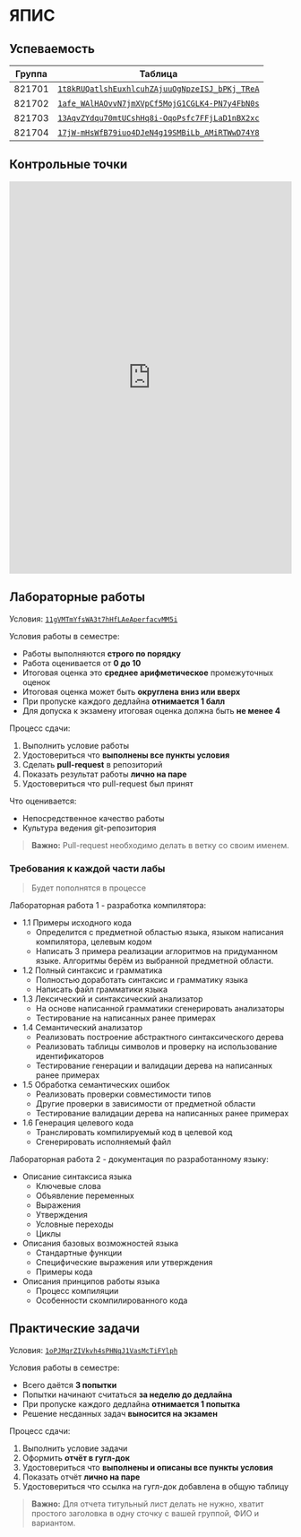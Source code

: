 # ЯПИС

## Успеваемость

| Группа | Таблица                                                                                                                               |
| ------ | ------------------------------------------------------------------------------------------------------------------------------------- |
| 821701 | [`1t8kRUQatlshEuxhlcuhZAjuuOgNpzeISJ_bPKj_TReA`](https://docs.google.com/spreadsheets/d/1t8kRUQatlshEuxhlcuhZAjuuOgNpzeISJ_bPKj_TReA) |
| 821702 | [`1afe_WAlHAOvvN7jmXVpCf5MojG1CGLK4-PN7y4FbN0s`](https://docs.google.com/spreadsheets/d/1afe_WAlHAOvvN7jmXVpCf5MojG1CGLK4-PN7y4FbN0s) |
| 821703 | [`13AqvZYdqu70mtUCshHq8i-OqoPsfc7FFjLaD1nBX2xc`](https://docs.google.com/spreadsheets/d/13AqvZYdqu70mtUCshHq8i-OqoPsfc7FFjLaD1nBX2xc) |
| 821704 | [`17jW-mHsWfB79iuo4DJeN4g19SMBiLb_AMiRTWwD74Y8`](https://docs.google.com/spreadsheets/d/17jW-mHsWfB79iuo4DJeN4g19SMBiLb_AMiRTWwD74Y8) |

## Контрольные точки

<iframe src="https://calendar.google.com/calendar/embed?height=700&amp;wkst=2&amp;bgcolor=%23ffffff&amp;ctz=Europe%2FMinsk&amp;src=NzYxN3JhaWFiZ2RwbTBkc29oNjJxYzBxdm9AZ3JvdXAuY2FsZW5kYXIuZ29vZ2xlLmNvbQ&amp;color=%23D81B60&amp;showTitle=0&amp;showTz=0&amp;showCalendars=0&amp;showTabs=0&amp;showPrint=0&amp;showDate=0&amp;showNav=0&amp;hl=ru&amp;mode=AGENDA" style="border-width:0" width="100%" height="700" frameborder="0" scrolling="no"></iframe>

## Лабораторные работы

Условия: [`11gVMTmYfsWA3t7hHfLAeAperfacvMM5i`](https://docs.google.com/document/d/11gVMTmYfsWA3t7hHfLAeAperfacvMM5i)

Условия работы в семестре:

- Работы выполняются **строго по порядку**
- Работа оценивается от **0 до 10**
- Итоговая оценка это **среднее арифметическое** промежуточных оценок
- Итоговая оценка может быть **округлена вниз или вверх**
- При пропуске каждого дедлайна **отнимается 1 балл**
- Для допуска к экзамену итоговая оценка должна быть **не менее 4**

Процесс сдачи:

1. Выполнить условие работы
1. Удостовериться что **выполнены все пункты условия**
1. Сделать **pull-request** в репозиторий
1. Показать результат работы **лично на паре**
1. Удостовериться что pull-request был принят

Что оценивается:

- Непосредственное качество работы
- Культура ведения git-репозитория

> **Важно:** Рull-request необходимо делать в ветку со своим именем.

### Требования к каждой части лабы
> Будет пополнятся в процессе

Лабораторная работа 1 - разработка компилятора:
- 1.1 Примеры исходного кода
    - Определится с предметной областью языка, языком написания компилятора, целевым кодом
    - Написать 3 примера реализации аглоритмов на придуманном языке. Алгоритмы берём из выбранной предметной области.
- 1.2 Полный синтаксис и грамматика
    - Полностью доработать синтаксис и грамматику языка
    - Написать файл грамматики языка
- 1.3 Лексический и синтаксический анализатор
    - На основе написанной грамматики сгенерировать анализаторы
    - Тестирование на написанных ранее примерах
- 1.4 Семантический анализатор
    - Реализовать построение абстрактного синтаксического дерева
    - Реализовать таблицы символов и проверку на использование идентификаторов
    - Тестирование генерации и валидации дерева на написанных ранее примерах
- 1.5 Обработка семантических ошибок
    - Реализовать проверки совместимости типов
    - Другие проверки в зависимости от предметной области
    - Тестирование валидации дерева на написанных ранее примерах
- 1.6 Генерация целевого кода
    - Транслировать компилируемый код в целевой код
    - Сгенерировать исполняемый файл

Лабораторная работа 2 - документация по разработанному языку:
- Описание синтаксиса языка
    - Ключевые слова
    - Объявление переменных
    - Выражения
    - Утверждения
    - Условные переходы
    - Циклы
- Описания базовых возможностей языка
    - Стандартные функции
    - Специфические выражения или утверждения
    - Примеры кода
- Описания принципов работы языка
    - Процесс компиляции
    - Особенности скомпилированного кода

## Практические задачи

Условия: [`1oPJMqrZIVkvh4sPHNqJ1VasMcTiFYlph`](https://docs.google.com/document/d/1oPJMqrZIVkvh4sPHNqJ1VasMcTiFYlph)

Условия работы в семестре:

- Всего даётся **3 попытки**
- Попытки начинают считаться **за неделю до дедлайна**
- При пропуске каждого дедлайна **отнимается 1 попытка**
- Решение несданных задач **выносится на экзамен**

Процесс сдачи:

1. Выполнить условие задачи
1. Оформить **отчёт в гугл-док**
1. Удостовериться что **выполнены и описаны все пункты условия**
1. Показать отчёт **лично на паре**
1. Удостовериться что ссылка на гугл-док добавлена в общую таблицу

> **Важно:** Для отчета титульный лист делать не нужно,
> хватит простого заголовка в одну сточку с вашей группой, ФИО и вариантом.
